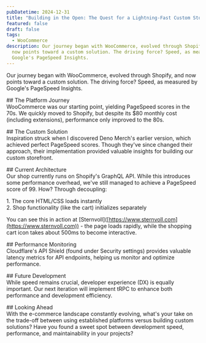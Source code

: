 ```yaml
---
pubDatetime: 2024-12-31
title: "Building in the Open: The Quest for a Lightning-Fast Custom Storefront"
featured: false
draft: false
tags:
  - WooCommerce
description: Our journey began with WooCommerce, evolved through Shopify, and
  now points toward a custom solution. The driving force? Speed, as measured by
  Google's PageSpeed Insights.
---
```

Our journey began with WooCommerce, evolved through Shopify, and now points toward a custom solution. The driving force? Speed, as measured by Google's PageSpeed Insights.

\## The Platform Journey  
WooCommerce was our starting point, yielding PageSpeed scores in the 70s. We quickly moved to Shopify, but despite its $80 monthly cost (including extensions), performance only improved to the 80s.  
  
\## The Custom Solution  
Inspiration struck when I discovered Deno Merch's earlier version, which achieved perfect PageSpeed scores. Though they've since changed their approach, their implementation provided valuable insights for building our custom storefront.  
  
\## Current Architecture  
Our shop currently runs on Shopify's GraphQL API. While this introduces some performance overhead, we've still managed to achieve a PageSpeed score of 99. How? Through decoupling:  
  
1\. The core HTML/CSS loads instantly  
2\. Shop functionality (like the cart) initializes separately  
  
You can see this in action at \[Sternvoll\]([https://www.sternvoll.com](https://www.sternvoll.com)) - the page loads rapidly, while the shopping cart icon takes about 500ms to become interactive.  
  
\## Performance Monitoring  
Cloudflare's API Shield (found under Security settings) provides valuable latency metrics for API endpoints, helping us monitor and optimize performance.  
  
\## Future Development  
While speed remains crucial, developer experience (DX) is equally important. Our next iteration will implement tRPC to enhance both performance and development efficiency.  
  
\## Looking Ahead  
With the e-commerce landscape constantly evolving, what's your take on the trade-off between using established platforms versus building custom solutions? Have you found a sweet spot between development speed, performance, and maintainability in your projects?